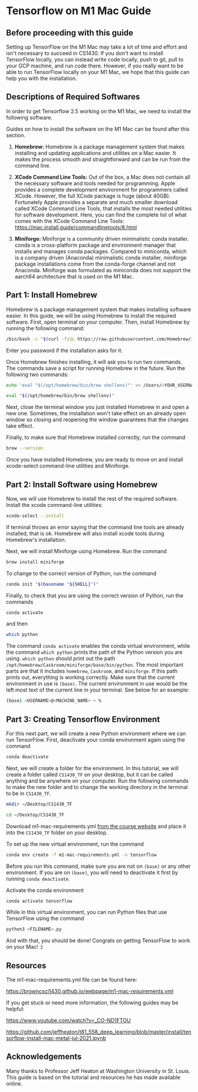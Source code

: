 # Tensorflow on M1 Mac Guide

## Before proceeding with this guide

Setting up TensorFlow on the M1 Mac may take a lot of time and effort and isn't necessary to succeed in CS1430. If you don't want to install TensorFlow locally, you can instead write code locally, push to git, pull to your GCP machine, and run code there. However, if you really want to be able to run TensorFlow locally on your M1 Mac, we hope that this guide can help you with the installation.

## Descriptions of Required Softwares

In order to get Tensorflow 2.5 working on the M1 Mac, we need to install the following software.

Guides on how to install the software on the M1 Mac can be found after this section.

1. **Homebrew:**
   Homebrew is a package management system that makes installing and updating applications and utilities on a Mac easier. It makes the process smooth and straightforward and can be run from the command line.

2. **XCode Command Line Tools:**
   Out of the box, a Mac does not contain all the necessary software and tools needed for programming. Apple provides a complete development environment for programmers called XCode. However, the full XCode package is huge (about 40GB). Fortunately Apple provides a separate and much smaller download called XCode Command Line Tools, that installs the most needed utilities for software development.
   Here, you can find the complete list of what comes with the XCode Command Line Tools: <https://mac.install.guide/commandlinetools/8.html>

3. **Miniforge:**
   Miniforge is a community driven minimalistic conda installer. conda is a cross-platform package and environment manager that installs and manages conda packages. Compared to miniconda, which is a company driven (Anaconda) minimalistic conda installer, miniforge package installations come from the conda-forge channel and not Anaconda.
   Miniforge was formulated as miniconda does not support the aarch64 architecture that is used on the M1 Mac.

## Part 1: Install Homebrew

Homebrew is a package management system that makes installing software easier. In this guide, we will be using Homebrew to install the required software. First, open terminal on your computer. Then, install Homebrew by running the following command:

```Bash
/bin/bash -c "$(curl -fsSL https://raw.githubusercontent.com/Homebrew/install/HEAD/install.sh)"
```

Enter you password if the installation asks for it.

Once Homebrew finishes installing, it will ask you to run two commands. The commands save a script for running Homebrew in the future. Run the following two commands:

```Bash
echo 'eval "$(/opt/homebrew/bin/brew shellenv)"' >> /Users/<YOUR_USERNAME_HERE>/.zprofile
```

```Bash
eval "$(/opt/homebrew/bin/brew shellenv)"
```

Next, close the terminal window you just installed Homebrew in and open a new one. Sometimes, the installation won't take effect on an already open window so closing and reopening the window guarantees that the changes take effect.

Finally, to make sure that Homebrew installed correctly, run the command

```Bash
brew --version
```

Once you have installed Homebrew, you are ready to move on and install xcode-select command-line utilities and Miniforge.

## Part 2: Install Software using Homebrew

Now, we will use Homebrew to install the rest of the required software. Install the xcode command-line utilities:

```Bash
xcode-select --install
```

If terminal throws an error saying that the command line tools are already installed, that is ok. Homebrew will also install xcode tools during Homebrew's installation.

Next, we will install Miniforge using Homebrew. Run the command

```Bash
brew install miniforge
```

To change to the correct version of Python, run the command

```Bash
conda init "$(basename "${SHELL}")"
```

Finally, to check that you are using the correct version of Python, run the commands

```Bash
conda activate
```

and then

```Bash
which python
```

The command `conda activate` enables the conda virtual environment, while the command `which python` prints the path of the Python version you are using. `which python` should print out the path `/opt/homebrew/Caskroom/miniforge/base/bin/python`. The most important parts are that it includes `homebrew`, `Caskroom`, and `miniforge`. If this path prints out, everything is working correctly. Make sure that the current environment in use is `(base)`. The current environment in use would be the left most text of the current line in your terminal. See below for an example:

```Bash
(base) <USERNAME>@<MACHINE_NAME> ~ %
```

## Part 3: Creating Tensorflow Environment

For this next part, we will create a new Python environment where we can run TensorFlow. First, deactivate your conda environment again using the command

```Bash
conda deactivate
```

Next, we will create a folder for the environment. In this tutorial, we will create a folder called `CS1430_TF` on your desktop, but it can be called anything and be anywhere on your computer. Run the following commands to make the new folder and to change the working directory in the terminal to be in `CS1430_TF`.

```Bash
mkdir ~/Desktop/CS1430_TF
```

```Bash
cd ~/Desktop/CS1430_TF
```

Download m1-mac-requirements.yml [from the course website](https://browncsci1430.github.io/webpage/m1-mac-requirements.yml) and place it into the `CS1430_TF` folder on your desktop.

To set up the new virtual environment, run the command

```Bash
conda env create -f m1-mac-requirements.yml -n tensorflow
```

Before you run this command, make sure you are not on `(base)` or any other environment. If you are on `(base)`, you will need to deactivate it first by running `conda deactivate`.

Activate the conda environment

```Bash
conda activate tensorflow
```

While in this virtual environment, you can run Python files that use TensorFlow using the command

```Bash
python3 <FILENAME>.py
```

And with that, you should be done! Congrats on getting TensorFlow to work on your Mac! :)

## Resources

The m1-mac-requirements.yml file can be found here:

<https://browncsci1430.github.io/webpage/m1-mac-requirements.yml>

If you get stuck or need more information, the following guides may be helpful:

<https://www.youtube.com/watch?v=_CO-ND1FTOU>

<https://github.com/jeffheaton/t81_558_deep_learning/blob/master/install/tensorflow-install-mac-metal-jul-2021.ipynb>

## Acknowledgements

Many thanks to Professor Jeff Heaton at Washington University in St. Louis. This guide is based on the tutorial and resources he has made available online.
